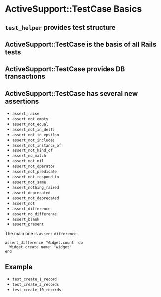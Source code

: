 ActiveSupport::TestCase Basics
==============================

`test_helper` provides test structure
-------------------------------------

ActiveSupport::TestCase is the basis of all Rails tests
-------------------------------------------------------

ActiveSupport::TestCase provides DB transactions
------------------------------------------------

ActiveSupport::TestCase has several new assertions
--------------------------------------------------

* `assert_raise`
* `assert_not_empty`
* `assert_not_equal`
* `assert_not_in_delta`
* `assert_not_in_epsilon`
* `assert_not_includes`
* `assert_not_instance_of`
* `assert_not_kind_of`
* `assert_no_match`
* `assert_not_nil`
* `assert_not_operator`
* `assert_not_predicate`
* `assert_not_respond_to`
* `assert_not_same`
* `assert_nothing_raised`
* `assert_deprecated`
* `assert_not_deprecated`
* `assert_not`
* `assert_difference`
* `assert_no_difference`
* `assert_blank`
* `assert_present`

The main one is `assert_difference`:

    assert_difference 'Widget.count' do
      Widget.create name: "widget"
    end

Example
-------

* `test_create_1_record`
* `test_create_3_records`
* `test_create_10_records`
